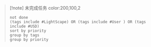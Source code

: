 > [!note] 未完成任务
> color:200,100,2
> ```tasks
> not done
> (tags include #LightScape) OR (tags include #User ) OR (tags include #USD)
> sort by priority
> group by tags
> group by priority
> ```
 